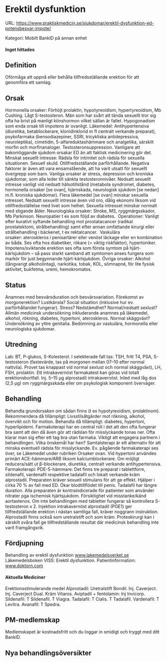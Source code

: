 # Erektil dysfunktion

URL: https://www.praktiskmedicin.se/sjukdomar/erektil-dysfunktion-ed-potensbesvar-impote/



Kategori: Mobilt BankID på annan enhet

#### Inget hittades

## Definition

Oförmåga att uppnå eller behålla tillfredsställande erektion för att genomföra ett samlag.

## Orsak

Hormonella orsaker: Förhöjt prolaktin, hypotyreoidism, hypertyreoidism, Mb Cushing. Lågt S-testosteron. Män som har svårt att tända sexuellt tror sig ofta ha brist på manligt könshormon vilket sällan är fallet. Hypogonadism som enda orsak till impotens är ovanligt.
Läkemedel: Antihypertensiva (diuretika, betablockerare, klonidinklorid m fl centralt verkande preparat), psykofarmaka (bensodiazepiner, SSRI, tricykliska antidepressiva, neuroleptika), cimetidin, 5-alfareduktashämmare och analgetika, särskilt morfin och morfinanaloger. Testosteronsuppression. Vanligare att bakomliggande sjukdom orsakar ED än att faktisk medicinering gör det.
Minskat sexuellt intresse: Rädsla för intimitet och rädsla för sexuella situationen. Sexuell skuld. Otillfredsställande parförhållande. Negativa faktorer är även att vara ensamstående, att ha varit utsatt för sexuellt övergrepp som barn. Vanliga orsaker är stress, depression och kroniska sjukdomar, som alla leder till sänkta testosteronnivåer. Nedsatt sexuellt intresse vanligt vid nedsatt hälsotillstånd (metabola syndromet, diabetes, hormonella orsaker [se ovan], hjärnskada, neurologisk sjukdom [se nedan] m.fl. kroniska sjukdomar). Flera läkemedel [se ovan] minskar sexuella intresset. Nedsatt sexuellt intresse även vid oro, dålig ekonomi liksom vid otillfredsställelse med livet som helhet. Sexuella intresset minskar normalt med stigande ålder.
Neurologiska orsaker: Stroke, MS, ryggmärgsskador, Mb Parkinson. Neuropatier t ex som följd av diabetes.
 Operationer: Vanligt efter kurativt syftande behandling mot prostatacancer (radikal prostatektomi, strålbehandling) samt efter annan omfattande kirurgi eller strålbehandling i bäckenet, t ex rektalcancer.
 Vaskulära orsaker: ateroskleros i penisartärer eller venöst läckage eller en kombination av båda. Ses ofta hos diabetiker, rökare (= viktig riskfaktor), hypertoniker. Impotens/sviktande erektion ses ofta som första symtom på hjärt-kärlsjukdom – så pass starkt samband att symtomen anses fungera som markör för just begynnande hjärt-kärlsjukdom.
Övriga orsaker: Alkohol (långvarigt alkoholintag), narkotika, tobak, KOL, sömnapné, för lite fysisk aktivitet, bukfetma, uremi, hemokromatos.

## Status

Anamnes med besvärsduration och besvärsvariation. Förekomst av morgonerektion?
Lustkänsla? Social situation (inklusive hur ev. parförhållandet fungerar). Stress? Nedstämdhet? Normal/nedsatt sexlust?
Allmän medicinsk undersökning inkluderande anamnes på läkemedel, alkohol, rökning, diabetes, hypertoni, ateroskleros. Normal skäggväxt? Undersökning av yttre genitalia. Bedömning av vaskulära, hormonella eller neurologiska sjukdomar.

## Utredning

Lab: BT, P-glukos, S-Kolesterol. I selekterade fall tas: TSH, fritt T4, PSA, S-testosteron (fastevärde, tas på morgonen mellan 07–10 efter normal nattvila). Provet tas knappast vid normal sexlust och normal skäggväxt), LH, FSH, prolaktin.
Ett intrakavernöst farmakatest kan göras vid totalt erektionsbortfall. Inj. 5–15 µg alprostadil intrakavernöst. Inled med låg dos (2,5 µg) om ryggmärgsskada eller om psykologisk komponent överväger.

## Behandling

Behandla grundorsaken om sådan finns (t ex hypotyreoidism, prolaktinom).
Rekommendera då tillämpligt: Livsstilsåtgärder mot rökning, alkohol, övervikt och för motion.
Behandla då tillämpligt: diabetes, hypertoni, hyperlipidemi.
Farmakoterapi har en central roll i det att den ofta fungerar bra samt att den då även gör att rädslan för misslyckande tonas ner. Ofta klarar man sig efter ett tag bra utan farmaka. Viktigt att engagera partnern i behandlingen. Vilka önskemål har hen?
Samtalsterapi är ett alternativ för att minska eventuell rädsla för misslyckande.
Ev. pågående farmakaterapi ses över, se Läkemedel under rubriken Orsaker ovan. Vid hypertoni användes primärt ACE-hämmare/ARB liksom kalciumblockerare. Om möjligt reducera/sätt ut β-blockerare, diuretika, centralt verkande antihypertensiva.
Farmakoterapi: PDE-5-hämmare: Det finns tre preparat i tablettform, sildenafil, vardenafil respektive tadalafil och lokalt verkande kräm alprostadil. Preparaten kräver sexuell stimulans för att ge effekt. Hjälper i cirka 70 % av fall med ED. Ökar blodtillflödet till penis. Tadalafil har längre duration. Alla preparaten är kontraindicerade för patienter som använder nitrater pga ischemisk hjärtsjukdom. Försiktighet vid misstanke/känd aortastenos. Om inte behandlingen med tabletter fungerar så kontrollera S-testosteron x 2.
Injektion intrakavernöst alprostadil (PGE1) ger tillfredställande erektion i nästan samtliga fall, kräver noggrann instruktion. Alprostadil finns också som uretralstift och som kräm.
Proteskirurgi kan i särskilt svåra fall ge tillfredställande resultat där medicinsk behandling inte varit framgångsrik.

## Fördjupning

Behandling av erektil dysfunktion www.lakemedelsverket.se
Läkemedelsboken
VISS: Erektil dysfunktion.
Patientinformation: www.doktorn.com

#### Aktuella Mediciner

Erektionsstimulerande medel
Alprostadil: Uretralstift Bondil. Inj. Caverject. Inj. Caverject Dual. Kräm Vitaros.
Aviptadil + fentolamin: Inj Invicorp.
Sildenafil: T Sildenafil. T Viagra.
Tadalafil: T Cialis. T Tadalafil.
Vardenafil: T Levitra.
Avanafil: T Spedra.

## PM-medlemskap

Medlemskapet är kostnadsfritt och du loggar in smidigt och tryggt med ditt BankID.

## Nya behandlingsöversikter

